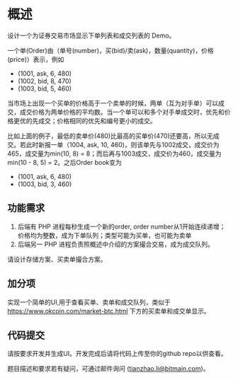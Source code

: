 # 概述

设计一个为证券交易市场显示下单列表和成交列表的 Demo。

一个单(Order)由（单号(number)，买(bid)/卖(ask)，数量(quantity)，价格(price)）表示，例如

- (1001, ask, 6, 480)
- (1002, bid, 8, 470)
- (1003, bid, 5, 460)

当市场上出现一个买单的价格高于一个卖单的时候，两单（互为对手单）可以成交，成交价格为两单价格的平均数。当一个单可以和多个对手单成交时，优先和价格更优的先成交；价格相同的优先和编号更小的成交。

比如上面的例子，最低的卖单价(480)比最高的买单价(470)还要高，所以无成交。若此时新报一单（1004, ask, 10, 460)，则该单先与1002成交，成交价为465，成交量为min(10, 8) = 8；而后再与1003成交，成交价为460，成交量为min(10 - 8, 5) = 2。之后Order book变为

- (1001, ask, 6, 480)
- (1003, bid, 3, 460)

## 功能需求

1. 后端有 PHP 进程每秒生成一个新的order, order number从1开始连续递增；价格均为整数，成为下单队列；类型可能为买单，也可能为卖单
1. 后端另一 PHP 进程负责照概述中介绍的方案撮合交易，成为成交队列。

请设计存储方案、买卖单撮合方案。

## 加分项

实现一个简单的UI,用于查看买单、卖单和成交队列，类似于 https://www.okcoin.com/market-btc.html 下方的买卖单和成交单显示。

## 代码提交

请按要求开发并生成UI。开发完成后请将代码上传至你的github repo以供查看。

题目描述和要求若有疑问，可通过邮件询问 (tianzhao.li@bitmain.com)。

